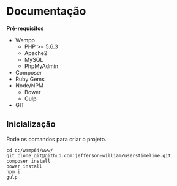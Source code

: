 # Documentação

**Pré-requisitos**

* Wampp
    * PHP >= 5.6.3
    * Apache2
    * MySQL
    * PhpMyAdmin
* Composer
* Ruby
    Gems
* Node/NPM
    * Bower
    * Gulp
* GIT

## Inicialização

Rode os comandos para criar o projeto.

    cd c:/wamp64/www/
    git clone git@github.com:jefferson-william/userstimeline.git
    composer install
    bower install
    npm i
    gulp